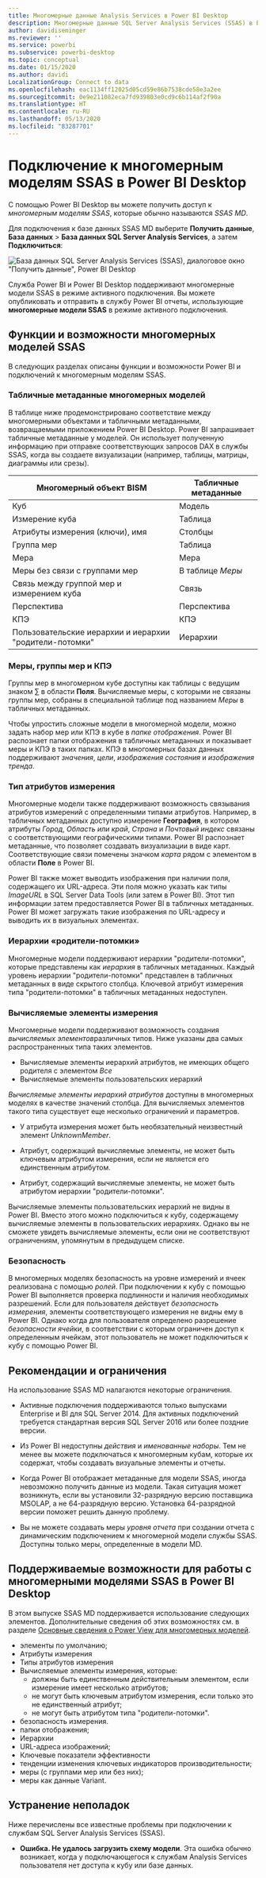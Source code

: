 ```yaml
---
title: Многомерные данные Analysis Services в Power BI Desktop
description: Многомерные данные SQL Server Analysis Services (SSAS) в Power BI Desktop
author: davidiseminger
ms.reviewer: ''
ms.service: powerbi
ms.subservice: powerbi-desktop
ms.topic: conceptual
ms.date: 01/15/2020
ms.author: davidi
LocalizationGroup: Connect to data
ms.openlocfilehash: eac1134ff12025d05cd59e86b7538cde58e3a2ee
ms.sourcegitcommit: 0e9e211082eca7fd939803e0cd9c6b114af2f90a
ms.translationtype: HT
ms.contentlocale: ru-RU
ms.lasthandoff: 05/13/2020
ms.locfileid: "83287701"
---
```

# <a name="connect-to-ssas-multidimensional-models-in-power-bi-desktop"></a>Подключение к многомерным моделям SSAS в Power BI Desktop

С помощью Power BI Desktop вы можете получить доступ к *многомерным моделям SSAS*, которые обычно называются *SSAS MD*.

Для подключения к базе данных SSAS MD выберите **Получить данные**, **База данных** > **База данных SQL Server Analysis Services**, а затем **Подключиться**:

![База данных SQL Server Analysis Services (SSAS), диалоговое окно "Получить данные", Power BI Desktop](media/desktop-ssas-multidimensional/ssas-multidimensional-2.png)

Служба Power BI и Power BI Desktop поддерживают многомерные модели SSAS в режиме активного подключения. Вы можете опубликовать и отправить в службу Power BI отчеты, использующие **многомерные модели SSAS** в режиме активного подключения.

## <a name="capabilities-and-features-of-ssas-md"></a>Функции и возможности многомерных моделей SSAS

В следующих разделах описаны функции и возможности Power BI и подключений к многомерным моделям SSAS.

### <a name="tabular-metadata-of-multidimensional-models"></a>Табличные метаданные многомерных моделей

В таблице ниже продемонстрировано соответствие между многомерными объектами и табличными метаданными, возвращаемыми приложением Power BI Desktop. Power BI запрашивает табличные метаданные у моделей. Он использует полученную информацию при отправке соответствующих запросов DAX в службы SSAS, когда вы создаете визуализации (например, таблицы, матрицы, диаграммы или срезы).

| Многомерный объект BISM | Табличные метаданные |
| --- | --- |
| Куб |Модель |
| Измерение куба |Таблица |
| Атрибуты измерения (ключи), имя |Столбцы |
| Группа мер |Таблица |
| Мера |Мера |
| Меры без связи с группами мер |В таблице *Меры* |
| Связь между группой мер и измерением куба |Связь |
| Перспектива |Перспектива |
| КПЭ |КПЭ |
| Пользовательские иерархии и иерархии "родители-потомки" |Иерархии |

### <a name="measures-measure-groups-and-kpis"></a>Меры, группы мер и КПЭ

Группы мер в многомерном кубе доступны как таблицы с ведущим знаком ∑ в области **Поля**. Вычисляемые меры, с которыми не связаны группы мер, собраны в специальной таблице под названием *Меры* в табличных метаданных.

Чтобы упростить сложные модели в многомерной модели, можно задать набор мер или КПЭ в кубе в *папке отображения*. Power BI распознает папки отображения в табличных метаданных и показывает меры и КПЭ в таких папках. КПЭ в многомерных базах данных поддерживают *значения*, *цели*, *изображения состояния* и *изображения тренда*.

### <a name="dimension-attribute-type"></a>Тип атрибутов измерения

Многомерные модели также поддерживают возможность связывания атрибутов измерений с определенными типами атрибутов. Например, в табличных метаданных доступно измерение **География**, в котором атрибуты *Город*, *Область или край*, *Страна* и *Почтовый индекс* связаны с соответствующими географическими типами. Power BI распознает метаданные, что позволяет создавать визуализации в виде карт. Соответствующие связи помечены значком *карта* рядом с элементом в области **Поле** в Power BI.

Power BI также может выводить изображения при наличии поля, содержащего их URL-адреса. Эти поля можно указать как типы *ImageURL* в SQL Server Data Tools (или затем в Power BI). Этот тип информации затем предоставляется Power BI в табличных метаданных. Power BI может загружать такие изображения по URL-адресу и выводить их в визуальных элементах.

### <a name="parent-child-hierarchies"></a>Иерархии «родители-потомки»

Многомерные модели поддерживают иерархии "родители-потомки", которые представлены как *иерархия* в табличных метаданных. Каждый уровень иерархии "родители-потомки" представлен в табличных метаданных в виде скрытого столбца. Ключевой атрибут измерения типа "родители-потомки" в табличных метаданных недоступен.

### <a name="dimension-calculated-members"></a>Вычисляемые элементы измерения

Многомерные модели поддерживают возможность создания *вычисляемых элементов*различных типов. Ниже указаны два самых распространенных типа таких элементов.

* Вычисляемые элементы иерархий атрибутов, не имеющих общего родителя с элементом *Все*
* Вычисляемые элементы пользовательских иерархий

*Вычисляемые элементы иерархий атрибутов* доступны в многомерных моделях в качестве значений столбца. Для вычисляемых элементов такого типа существует еще несколько ограничений и параметров.

* У атрибута измерения может быть необязательный неизвестный элемент *UnknownMember*.

* Атрибут, содержащий вычисляемые элементы, не может быть ключевым атрибутом измерения, если не является его единственным атрибутом.

* Атрибут, содержащий вычисляемые элементы, не может быть атрибутом иерархии "родители-потомки".

Вычисляемые элементы пользовательских иерархий не видны в Power BI. Вместо этого можно подключиться к кубу, содержащему вычисляемые элементы в пользовательских иерархиях. Однако вы не сможете увидеть вычисляемые элементы, если они не соответствуют ограничениям, упомянутым в предыдущем списке.

### <a name="security"></a>Безопасность

В многомерных моделях безопасность на уровне измерений и ячеек реализована с помощью *ролей*. При подключении к кубу с помощью Power BI выполняется проверка подлинности и наличия необходимых разрешений. Если для пользователя действует *безопасность измерения*, элементы соответствующего измерения не видны ему в Power BI. Однако когда для пользователя определено разрешение *безопасности ячейки*, в соответствии с которым ограничен доступ к определенным ячейкам, этот пользователь не может подключиться к кубу с помощью Power BI.

## <a name="considerations-and-limitations"></a>Рекомендации и ограничения

На использование SSAS MD налагаются некоторые ограничения.

* Активные подключения поддерживаются только выпусками Enterprise и BI для SQL Server 2014. Для активных подключений требуется стандартная версия SQL Server 2016 или более поздние версии.

* Из Power BI недоступны *действия* и *именованные наборы*. Тем не менее вы можете подключаться к многомерным кубам, которые их содержат, чтобы создавать визуальные элементы и отчеты.

* Когда Power BI отображает метаданные для модели SSAS, иногда невозможно получить данные из модели. Такая ситуация может возникнуть, если вы установили 32-разрядную версию поставщика MSOLAP, а не 64-разрядную версию. Установка 64-разрядной версии поможет решить данную проблему.

* Вы не можете создавать меры *уровня отчета* при создании отчета с динамическим подключением к многомерной модели службы SSAS. Доступны только меры, определенные в модели MD.

## <a name="supported-features-of-ssas-md-in-power-bi-desktop"></a>Поддерживаемые возможности для работы с многомерными моделями SSAS в Power BI Desktop

В этом выпуске SSAS MD поддерживается использование следующих элементов. Дополнительные сведения об этих возможностях см. в разделе [Основные сведения о Power View для многомерных моделей](/sql/analysis-services/multidimensional-models/understanding-power-view-for-multidimensional-models?view=sql-server-2014).

* элементы по умолчанию;
* Атрибуты измерения
* Типы атрибутов измерения
* Вычисляемые элементы измерения, которые:
  * должны быть единственным действительным элементом, если измерение имеет несколько атрибутов;
  * не могут быть ключевым атрибутом измерения, если только это не единственный атрибут;
  * не могут быть атрибутом типа "родители-потомки".
* безопасность измерения.
* папки отображения;
* Иерархии
* URL-адреса изображений;
* Ключевые показатели эффективности
* тенденции изменения ключевых индикаторов производительности;
* меры (с группами мер или без них);
* меры как данные Variant.

## <a name="troubleshooting"></a>Устранение неполадок

Ниже перечислены все известные проблемы при подключении к службам SQL Server Analysis Services (SSAS).

* **Ошибка. Не удалось загрузить схему модели**. Эта ошибка обычно возникает, когда у подключающегося к службам Analysis Services пользователя нет доступа к кубу или базе данных.

